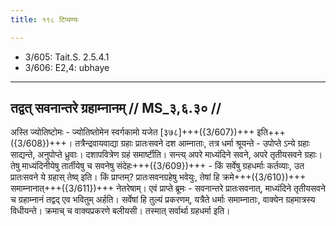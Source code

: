 ```yaml
---
title: १९८ टिप्पण्यः

---
```

- 3/605: Tait.S. 2.5.4.1
- 3/606: E2,4: ubhaye

____________________________________________


## तद्वत् सवनान्तरे ग्रहाम्नानम् // MS_३,६.३० //

अस्ति ज्योतिष्टोमः - ज्योतिष्तोमेन स्वर्गकामो यजेत [३७८]+++({3/607})+++ इति+++({3/608})+++। तत्रैन्द्रवायवाद्या ग्रहाः प्रातःसवने दश आम्नाताः, तत्र धर्मा श्रूयन्ते - उपोप्ते ऽन्ये ग्रहाः साद्यन्ते, अनुपोप्ते ध्रुवाः। दशापवित्रेण ग्रहं समार्ष्टीति। सन्त्य् अपरे माध्यंदिने सवने, अपरे तृतीयसवने ग्रहाः। तेषु माध्यंदिनीयेषु तार्तीयेषु च सवनेषु संदेहः+++({3/609})+++ - किं सर्वेषु ग्रहधर्माः कर्तव्याः, उत प्रातःसवने ये ग्रहास् तेष्व् इति। किं प्राप्तम्? प्रातःसवनग्रहेषु भवेयुः, तेषां हि क्रमे+++({3/610})+++ समाम्नानात्+++({3/611})+++ नेतरेषाम्। एवं प्राप्ते ब्रूमः - सवनान्तरे प्रातःसवनात्, माध्यंदिने तृतीयसवने च ग्रहाम्नानं तद्वद् एव भवितुम् अर्हति। सर्वेषां हि तुल्यं प्रकरणम्, यत्रैते धर्माः समाम्नाताः, वाक्येन ग्रहमात्रस्य विधीयन्ते। क्रमाच् च वाक्यप्रकरणे बलीयसी। तस्मात् सर्वार्था ग्रहधर्मा इति।
